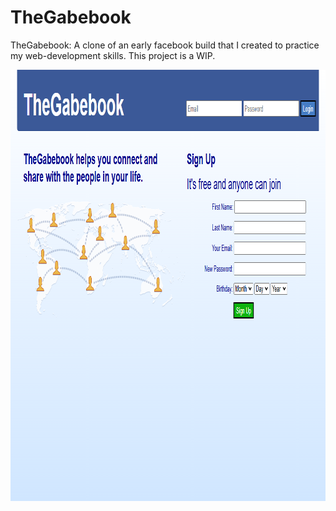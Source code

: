 # TheGabebook
TheGabebook: A clone of an early facebook build that I created to practice my web-development skills. This project is a WIP.

<img src="TheGabebook.png" width="1002" height="690" />
